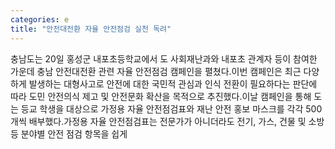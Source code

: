 ```yaml
---
categories: e
title: "안전대전환 자율 안전점검 실천 독려"
---
```

충남도는 20일 홍성군 내포초등학교에서 도 사회재난과와 내포초 관계자 등이 참여한 가운데 충남 안전대전환 관련 자율 안전점검 캠페인을 펼쳤다.이번 캠페인은 최근 다양하게 발생하는 대형사고로 안전에 대한 국민적 관심과 인식 전환이 필요하다는 판단에 따라 도민 안전의식 제고 및 안전문화 확산을 목적으로 추진했다.이날 캠페인을 통해 도는 등교 학생을 대상으로 가정용 자율 안전점검표와 재난 안전 홍보 마스크를 각각 500개씩 배부했다.가정용 자율 안전점검표는 전문가가 아니더라도 전기, 가스, 건물 및 소방 등 분야별 안전 점검 항목을 쉽게